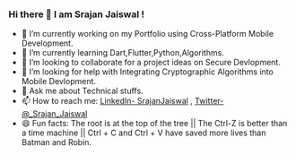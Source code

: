### Hi there 👋 I am Srajan Jaiswal !

- 🔭 I’m currently working on my Portfolio using Cross-Platform Mobile Development.
- 🌱 I’m currently learning Dart,Flutter,Python,Algorithms.
- 👯 I’m looking to collaborate for a project ideas on Secure Devlopment.
- 🤔 I’m looking for help with Integrating Cryptographic Algorithms into Mobile Devlopment.
- 💬 Ask me about Technical stuffs.
- 📫 How to reach me: [LinkedIn- SrajanJaiswal](https://www.linkedin.com/in/srajan-jaiswal-28a66b190/) , [Twitter- @_Srajan_Jaiswal](https://twitter.com/_Srajan_Jaiswal) 
- 😄 Fun facts: The root is at the top of the tree ||  The Ctrl-Z is better than a time machine || Ctrl + C and Ctrl + V have saved more lives than Batman and Robin.
